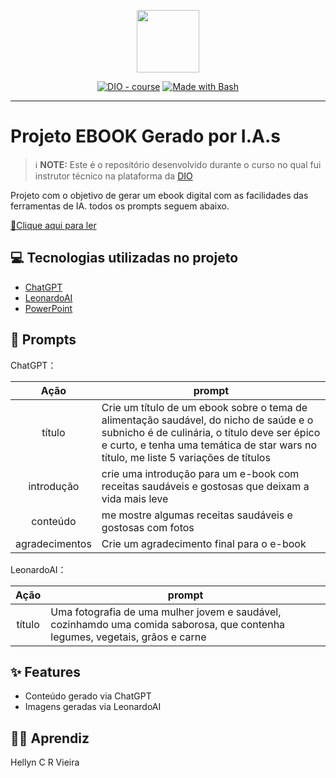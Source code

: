 <p align="center">
    <img width="100" src=".github/assets/banner.png">
</p>


<p align="center">
<a href="https://dio.me/"><img src="https://img.shields.io/badge/DIO-Course-28DA77?logo=youtube" alt="DIO - course"></a>
<a href="https://www.gnu.org/software/bash/" title="Go to Bash homepage"><img src="https://img.shields.io/badge/Prompt-Project-blue?logo=gnu-bash&amp;logoColor=white" alt="Made with Bash"></a></p>

-------

# Projeto EBOOK Gerado por I.A.s


 > ℹ️ **NOTE:** Este é o repositório desenvolvido durante o curso no qual fui instrutor técnico na plataforma da [DIO](https://dio.me)

Projeto com o objetivo de gerar um ebook digital com as facilidades das ferramentas de IA. todos os prompts
seguem abaixo.

<a href="https://github.com/HellynCRV/prompts-recipe-to-create-a-ebook/blob/608618225a765662bda2f0b7b656ba57481c69a2/E-book.pdf" title="View PDF now"> 📕Clique aqui para ler</a>

## 💻 Tecnologias utilizadas no projeto

- [ChatGPT](https://chat.openai.com/) 
- [LeonardoAI](https://leonardo.ai)
- [PowerPoint](https://www.microsoft.com/en/microsoft-365/powerpoint)

## 🧠 Prompts


ChatGPT：

|   Ação   | prompt                                                                                                                                                                                                                                                                         |
| :------: | ------------------------------------------------------------------------------------------------------------------------------------------------------------------------------------------------------------------------------------------------------------------------------ |
|  título  | Crie um título de um ebook sobre o tema de alimentação saudável, do nicho de saúde e o subnicho é de culinária, o título deve ser épico e curto, e tenha uma temática de star wars no título, me liste 5 variações de títulos                                                        |
| introdução | crie uma introdução para um e-book com receitas saudáveis e gostosas que deixam a vida mais leve |
| conteúdo | me mostre algumas receitas saudáveis e gostosas com fotos |
| agradecimentos| Crie um agradecimento final para o e-book |


LeonardoAI：

|  Ação  | prompt                                                                                 |
| :----: | -------------------------------------------------------------------------------------- |
| título |Uma fotografia de uma mulher jovem e saudável, cozinhamdo uma comida saborosa, que contenha legumes, vegetais, grãos e carne |

## ✨ Features

- Conteúdo gerado via ChatGPT
- Imagens geradas via LeonardoAI


## 👨‍💻 Aprendiz

Hellyn C R Vieira
